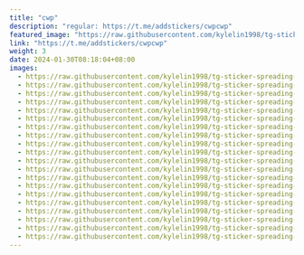 ```yaml
---
title: "cwp"
description: "regular: https://t.me/addstickers/cwpcwp"
featured_image: "https://raw.githubusercontent.com/kylelin1998/tg-sticker-spreading-worldwide-images/main/img/fd8f3551-1577-45bc-8750-5cfc79c075b0.jpg"
link: "https://t.me/addstickers/cwpcwp"
weight: 3
date: 2024-01-30T08:18:04+08:00
images:
  - https://raw.githubusercontent.com/kylelin1998/tg-sticker-spreading-worldwide-images/main/img/fd8f3551-1577-45bc-8750-5cfc79c075b0.jpg
  - https://raw.githubusercontent.com/kylelin1998/tg-sticker-spreading-worldwide-images/main/img/9c1df0e1-f894-4b69-bb5f-c7b761098229.jpg
  - https://raw.githubusercontent.com/kylelin1998/tg-sticker-spreading-worldwide-images/main/img/72c09575-4775-4ead-9b87-9b9e8ccc6ba1.jpg
  - https://raw.githubusercontent.com/kylelin1998/tg-sticker-spreading-worldwide-images/main/img/e4975cbe-cb06-4c7f-8c36-fd9d0eaa2e3b.jpg
  - https://raw.githubusercontent.com/kylelin1998/tg-sticker-spreading-worldwide-images/main/img/264a5cf2-820c-4a00-808e-54f8b5581e9a.jpg
  - https://raw.githubusercontent.com/kylelin1998/tg-sticker-spreading-worldwide-images/main/img/b73e192c-eae4-4bcc-bcd3-1621291e3c6f.jpg
  - https://raw.githubusercontent.com/kylelin1998/tg-sticker-spreading-worldwide-images/main/img/cc70a182-84c3-42c4-b40e-189c7f8a447f.jpg
  - https://raw.githubusercontent.com/kylelin1998/tg-sticker-spreading-worldwide-images/main/img/16e72308-2028-40e8-971e-f68051e102e5.jpg
  - https://raw.githubusercontent.com/kylelin1998/tg-sticker-spreading-worldwide-images/main/img/8bd53997-11e6-490a-82fa-5d00f3cdad07.jpg
  - https://raw.githubusercontent.com/kylelin1998/tg-sticker-spreading-worldwide-images/main/img/a43ea5b7-61fa-47aa-a0a2-953f32634ff4.jpg
  - https://raw.githubusercontent.com/kylelin1998/tg-sticker-spreading-worldwide-images/main/img/01cb7127-6508-467b-a32c-98711c5669d2.jpg
  - https://raw.githubusercontent.com/kylelin1998/tg-sticker-spreading-worldwide-images/main/img/a286f165-67c3-4fbc-be9f-4c5135aafb82.jpg
  - https://raw.githubusercontent.com/kylelin1998/tg-sticker-spreading-worldwide-images/main/img/8034c8a1-9e57-4d9d-9d11-962174b1d7f7.jpg
  - https://raw.githubusercontent.com/kylelin1998/tg-sticker-spreading-worldwide-images/main/img/d84b7cfe-2d14-4c69-8a04-a3ac65bd23fc.jpg
  - https://raw.githubusercontent.com/kylelin1998/tg-sticker-spreading-worldwide-images/main/img/59de66b6-151b-4d68-a314-2bd508f19e60.jpg
  - https://raw.githubusercontent.com/kylelin1998/tg-sticker-spreading-worldwide-images/main/img/f40d9576-c469-410a-8462-dc8e526cbf7d.jpg
  - https://raw.githubusercontent.com/kylelin1998/tg-sticker-spreading-worldwide-images/main/img/f2359c70-460d-4d9e-ae6b-9e8b8190df4d.jpg
  - https://raw.githubusercontent.com/kylelin1998/tg-sticker-spreading-worldwide-images/main/img/a7803696-999e-457c-a301-78f59247d948.jpg
  - https://raw.githubusercontent.com/kylelin1998/tg-sticker-spreading-worldwide-images/main/img/8fceaf07-c902-49fd-8f31-8e12e05070af.jpg
  - https://raw.githubusercontent.com/kylelin1998/tg-sticker-spreading-worldwide-images/main/img/33953120-1055-458d-b6af-7483b6d37aa0.jpg
---
```

